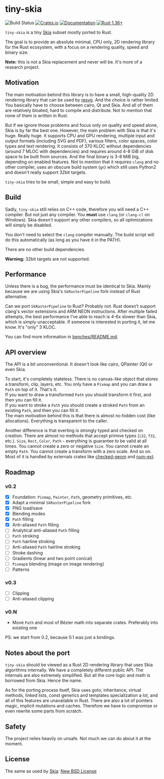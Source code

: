 # tiny-skia
![Build Status](https://github.com/RazrFalcon/tiny-skia/workflows/Rust/badge.svg)
[![Crates.io](https://img.shields.io/crates/v/tiny-skia.svg)](https://crates.io/crates/tiny-skia)
[![Documentation](https://docs.rs/tiny-skia/badge.svg)](https://docs.rs/tiny-skia)
[![Rust 1.36+](https://img.shields.io/badge/rust-1.36+-orange.svg)](https://www.rust-lang.org)

`tiny-skia` is a tiny [Skia] subset mostly ported to Rust.

The goal is to provide an absolute minimal, CPU only, 2D rendering library for the Rust ecosystem,
with a focus on a rendering quality, speed and binary size.

**Note:** this is not a Skia replacement and never will be. It's more of a research project.

## Motivation

The main motivation behind this library is to have a small, high-quality 2D rendering
library that can be used by [resvg]. And the choice is rather limited.
You basically have to choose between cairo, Qt and Skia. And all of them are
relatively bloated, hard to compile and distribute. Not to mention that none of them
is written in Rust.

But if we ignore those problems and focus only on quality and speed alone,
Skia is by far the best one.
However, the main problem with Skia is that it's huge. Really huge.
It supports CPU and GPU rendering, multiple input and output formats (including SVG and PDF),
various filters, color spaces, color types and text rendering.
It consists of 370 KLOC without dependencies (around 7 MLOC with dependencies)
and requires around 4-8 GiB of disk space to be built from sources.
And the final binary is 3-8 MiB big, depending on enabled features.
Not to mention that it requires `clang` and no other compiler,
uses an obscure build system (`gn`) which still uses Python2
and doesn't really support 32bit targets.

`tiny-skia` tries to be small, simple and easy to build.

## Build

Sadly, `tiny-skia` still relies on C++ code, therefore you will need a C++ compiler.
But not just any compiler. You **must** use `clang` (or `clang-cl` on Windows).
Skia doesn't support any other compilers, so all optimizations will simply be disabled.

You don't need to select the `clang` compiler manually.
The build script will do this automatically (as long as you have it in the PATH).

There are no other build dependencies.

**Warning:** 32bit targets are not supported.

## Performance

Unless there is a bug, the performance must be identical to Skia.
Mainly because we are using Skia's `SkRasterPipeline` fork instead of Rust alternative.

Can we port `SkRasterPipeline` to Rust? Probably not.
Rust doesn't support clang's vector extensions and ARM NEON instructions.
After multiple failed attempts, the best performance I've able to reach is 4-6x slower than Skia,
which is simply unacceptable. If someone is interested in porting it, let me know.
It's "only" 3 KLOC.

You can find more information in [benches/README.md](./benches/README.md).

## API overview

The API is a bit unconventional. It doesn't look like cairo, QPainter (Qt) or even Skia.

To start, it's completely stateless. There is no canvas-like object that stores a transform,
clip, layers, etc. You only have a `Pixmap` and you can draw a `Path` on top of it. That's it.<br>
If you want to draw a transformed `Path` you should transform it first, and then you can fill it.<br>
If you want to stroke a `Path` you should create a stroked `Path` from an existing `Path`,
and then you can fill it.<br>
The main motivation behind this is that there is almost no hidden cost (like allocations).
Everything is transparent to the caller.

Another difference is that everting is strongly typed and checked on creation.
There are almost no methods that accept primive types (`i32`, `f32`, etc.).
`Size`, `Rect`, `Color`, `Path` - everything is guarantee to be valid at all times.
You cannot create a zero or negative `Size`. You cannot create an empty `Path`.
You cannot create a transform with a zero scale. And so on.<br>
Most of it is handled by externals crates like
[checked-geom](https://github.com/RazrFalcon/checked-geom)
and [num-ext](https://github.com/RazrFalcon/num-ext).

## Roadmap

### v0.2

- [x] Foundation: `Pixmap`, `Painter`, `Path`, geometry primitives, etc.
- [x] Adapt a minimal `SkRasterPipeline` fork
- [x] PNG load/save
- [x] Blending modes
- [x] `Path` filling
- [x] Anti-aliased `Path` filling
- [ ] Analytical anti-aliased `Path` filling
- [ ] `Path` stroking
- [ ] `Path` hairline stroking
- [ ] Anti-aliased `Path` hairline stroking
- [ ] Stroke dashing
- [ ] Gradients (linear and two point conical)
- [ ] `Pixmap`s blending (image on image rendering)
- [ ] Patterns

### v0.3

- [ ] Clipping
- [ ] Anti-aliased clipping

### v0.N

- Move `Path` and most of Bézier math into separate crates. Preferably into existing one

PS: we start from 0.2, because 0.1 was just a bindings.

## Notes about the port

`tiny-skia` should be viewed as a Rust 2D rendering library that uses Skia algorithms internally.
We have a completely different public API. The internals are also extremely simplified.
But all the core logic and math is borrowed from Skia. Hence the name.

As for the porting process itself, Skia uses goto, inheritance, virtual methods, linked lists,
const generics and templates specialization a lot, and all of this features are unavailable in Rust.
There are also a lot of pointers magic, implicit mutations and caches.
Therefore we have to compromise or even rewrite some parts from scratch.

## Safety

The project relies heavily on unsafe. Not much we can do about it at the moment.

## License

The same as used by [Skia]: [New BSD License](./LICENSE)

[Skia]: https://skia.org/
[resvg]: https://github.com/RazrFalcon/resvg
